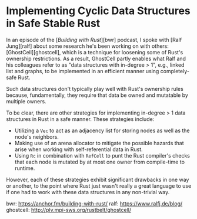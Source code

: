 # Implementing Cyclic Data Structures in Safe Stable Rust

In an episode of the [*Building with Rust*][bwr] podcast, I spoke with [Ralf Jung][ralf] about some research he's been working on with others: [GhostCell][ghostcell], which is a technique for loosening some of Rust's ownership restrictions. As a result, GhostCell partly enables what Ralf and his colleagues refer to as "data structures with in-degree > 1", e.g., linked list and graphs, to be implemented in an efficient manner using completely-safe Rust. 

Such data structures don't typically play well with Rust's ownership rules because, fundamentally, they require that data be owned and mutatable by multiple owners. 

To be clear, there are other strategies for implementing in-degree > 1 data structures in Rust in a safe manner. These strategies include:
 - Utilizing a `Vec` to act as an adjacency list for storing nodes as well as the node's neighbors.
 - Making use of an arena allocator to mitigate the possible hazards that arise when working with self-referential data in Rust.
 - Using `Rc` in combination with `RefCell` to punt the Rust compiler's checks that each node is mutated by at most one owner from compile-time to runtime.  

However, each of these strategies exhibit significant drawbacks in one way or another, to the point where Rust just wasn't really a great language to use if one had to work with these data structures in any non-trivial way. 



bwr: https://anchor.fm/building-with-rust/
ralf: https://www.ralfj.de/blog/
ghostcell: http://plv.mpi-sws.org/rustbelt/ghostcell/

